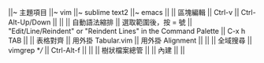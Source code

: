 ||~ 主題項目 ||~ vim ||~ sublime text2 ||~ emacs ||
|| 區塊編輯 || Ctrl-v  || Ctrl-Alt-Up/Down ||  ||
|| 自動語法縮排 || 選取範圍後，按 = 號 || "Edit/Line/Reindent" or "Reindent Lines" in the Command Palette || C-x h TAB ||
|| 表格對齊 || 用外掛 Tabular.vim || 用外掛 Alignment ||  ||
|| 全域搜尋 || vimgrep <keyword> **/* || Ctrl-Alt-f ||  ||
|| 樹狀檔案總管 || || 內建 || ||